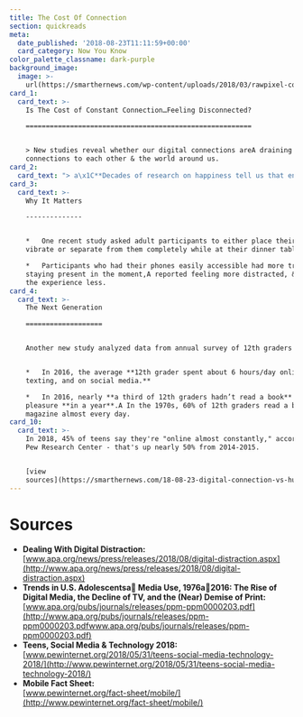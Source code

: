 ```yaml
---
title: The Cost Of Connection
section: quickreads
meta:
  date_published: '2018-08-23T11:11:59+00:00'
  card_category: Now You Know
color_palette_classname: dark-purple
background_image:
  image: >-
    url(https://smarthernews.com/wp-content/uploads/2018/03/rawpixel-com-415585-unsplash-scaled.jpg)
card_1:
  card_text: >-
    Is The Cost of Constant Connection…Feeling Disconnected?

    ========================================================


    > New studies reveal whether our digital connections areA draining our
    connections to each other & the world around us.
card_2:
  card_text: "> a\x1C**Decades of research on happiness tell us that engaging positively with others is critical for our well-being.** Modern technology may be wonderful, but it can … take away from the special moments we have with friends and family in person.a\x1D\n> \n> Ryan Dwyer of the University of British Columbia on his study of smartphone distraction at the dinner table."
card_3:
  card_text: >-
    Why It Matters

    --------------


    *   One recent study asked adult participants to either place their phone on
    vibrate or separate from them completely while at their dinner tables.

    *   Participants who had their phones easily accessible had more trouble
    staying present in the moment,A reported feeling more distracted, & enjoyed
    the experience less.
card_4:
  card_text: >-
    The Next Generation

    ===================


    Another new study analyzed data from annual survey of 12th graders


    *   In 2016, the average **12th grader spent about 6 hours/day online,
    texting, and on social media.**

    *   In 2016, nearly **a third of 12th graders hadn’t read a book** for
    pleasure **in a year**.A In the 1970s, 60% of 12th graders read a book or
    magazine almost every day.
card_10:
  card_text: >-
    In 2018, 45% of teens say they're "online almost constantly," according to
    Pew Research Center - that's up nearly 50% from 2014-2015.


    [view
    sources](https://smarthernews.com/18-08-23-digital-connection-vs-human-connection/)
---
```

Sources
=======

*   **Dealing With Digital Distraction:**  
    [www.apa.org/news/press/releases/2018/08/digital-distraction.aspx](http://www.apa.org/news/press/releases/2018/08/digital-distraction.aspx)
*   **Trends in U.S. Adolescentsa Media Use, 1976a2016: The Rise of Digital Media, the Decline of TV, and the (Near) Demise of Print:**  
    [www.apa.org/pubs/journals/releases/ppm-ppm0000203.pdf](http://www.apa.org/pubs/journals/releases/ppm-ppm0000203.pdfwww.apa.org/pubs/journals/releases/ppm-ppm0000203.pdf)
*   **Teens, Social Media & Technology 2018:**  
    [www.pewinternet.org/2018/05/31/teens-social-media-technology-2018/](http://www.pewinternet.org/2018/05/31/teens-social-media-technology-2018/)
*   **Mobile Fact Sheet:**  
    [www.pewinternet.org/fact-sheet/mobile/](http://www.pewinternet.org/fact-sheet/mobile/)